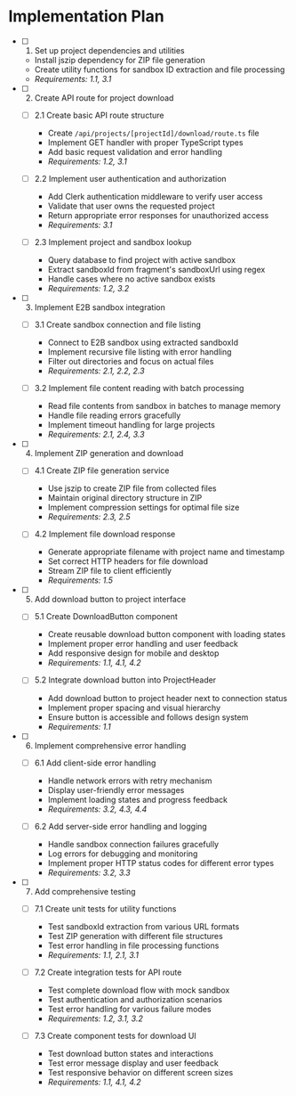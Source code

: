 # Implementation Plan

- [ ] 1. Set up project dependencies and utilities
  - Install jszip dependency for ZIP file generation
  - Create utility functions for sandbox ID extraction and file processing
  - _Requirements: 1.1, 3.1_

- [ ] 2. Create API route for project download
  - [ ] 2.1 Create basic API route structure
    - Create `/api/projects/[projectId]/download/route.ts` file
    - Implement GET handler with proper TypeScript types
    - Add basic request validation and error handling
    - _Requirements: 1.2, 3.1_

  - [ ] 2.2 Implement user authentication and authorization
    - Add Clerk authentication middleware to verify user access
    - Validate that user owns the requested project
    - Return appropriate error responses for unauthorized access
    - _Requirements: 3.1_

  - [ ] 2.3 Implement project and sandbox lookup
    - Query database to find project with active sandbox
    - Extract sandboxId from fragment's sandboxUrl using regex
    - Handle cases where no active sandbox exists
    - _Requirements: 1.2, 3.2_

- [ ] 3. Implement E2B sandbox integration
  - [ ] 3.1 Create sandbox connection and file listing
    - Connect to E2B sandbox using extracted sandboxId
    - Implement recursive file listing with error handling
    - Filter out directories and focus on actual files
    - _Requirements: 2.1, 2.2, 2.3_

  - [ ] 3.2 Implement file content reading with batch processing
    - Read file contents from sandbox in batches to manage memory
    - Handle file reading errors gracefully
    - Implement timeout handling for large projects
    - _Requirements: 2.1, 2.4, 3.3_

- [ ] 4. Implement ZIP generation and download
  - [ ] 4.1 Create ZIP file generation service
    - Use jszip to create ZIP file from collected files
    - Maintain original directory structure in ZIP
    - Implement compression settings for optimal file size
    - _Requirements: 2.3, 2.5_

  - [ ] 4.2 Implement file download response
    - Generate appropriate filename with project name and timestamp
    - Set correct HTTP headers for file download
    - Stream ZIP file to client efficiently
    - _Requirements: 1.5_

- [ ] 5. Add download button to project interface
  - [ ] 5.1 Create DownloadButton component
    - Create reusable download button component with loading states
    - Implement proper error handling and user feedback
    - Add responsive design for mobile and desktop
    - _Requirements: 1.1, 4.1, 4.2_

  - [ ] 5.2 Integrate download button into ProjectHeader
    - Add download button to project header next to connection status
    - Implement proper spacing and visual hierarchy
    - Ensure button is accessible and follows design system
    - _Requirements: 1.1_

- [ ] 6. Implement comprehensive error handling
  - [ ] 6.1 Add client-side error handling
    - Handle network errors with retry mechanism
    - Display user-friendly error messages
    - Implement loading states and progress feedback
    - _Requirements: 3.2, 4.3, 4.4_

  - [ ] 6.2 Add server-side error handling and logging
    - Handle sandbox connection failures gracefully
    - Log errors for debugging and monitoring
    - Implement proper HTTP status codes for different error types
    - _Requirements: 3.2, 3.3_

- [ ] 7. Add comprehensive testing
  - [ ] 7.1 Create unit tests for utility functions
    - Test sandboxId extraction from various URL formats
    - Test ZIP generation with different file structures
    - Test error handling in file processing functions
    - _Requirements: 1.1, 2.1, 3.1_

  - [ ] 7.2 Create integration tests for API route
    - Test complete download flow with mock sandbox
    - Test authentication and authorization scenarios
    - Test error handling for various failure modes
    - _Requirements: 1.2, 3.1, 3.2_

  - [ ] 7.3 Create component tests for download UI
    - Test download button states and interactions
    - Test error message display and user feedback
    - Test responsive behavior on different screen sizes
    - _Requirements: 1.1, 4.1, 4.2_
